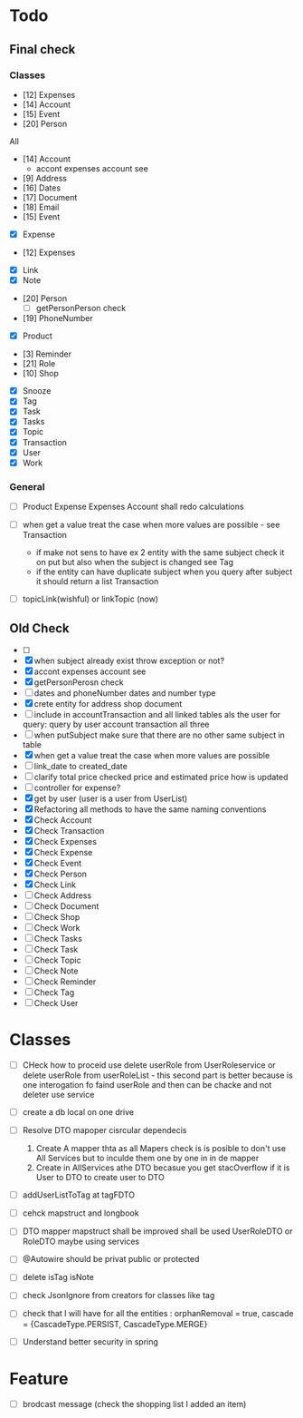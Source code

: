 # Todo

## Final check

### Classes

- [12] Expenses
- [14] Account
- [15] Event
- [20] Person

All

- [14] Account
    - accont expenses account see
- [9] Address
- [16] Dates
- [17] Document
- [18] Email
- [15] Event
- [x] Expense
- [12] Expenses
- [x] Link
- [x] Note
- [20] Person
    - [ ] getPersonPerson check
- [19] PhoneNumber
- [x] Product
- [3] Reminder
- [21] Role
- [10] Shop
- [x] Snooze
- [x] Tag
- [x] Task
- [x] Tasks
- [x] Topic
- [x] Transaction
- [x] User
- [x] Work

### General

-[ ] Product Expense Expenses Account shall redo calculations

- [ ] when get a value treat the case when more values are possible - see Transaction
    - if make not sens to have ex 2 entity with the same subject check it on put but also when the subject is changed
      see Tag
    - if the entity can have duplicate subject when you query after subject it should return a list Transaction
- [ ] topicLink(wishful) or linkTopic (now)

## Old Check

- [ ] 
- [x] when subject already exist throw exception or not?
- [x] accont expenses account see
- [x] getPersonPerosn check
- [ ] dates and phoneNumber dates and number type
- [x] crete entity for address shop document
- [ ] include in accountTransaction and all linked tables als the user for query:  query by user account transaction all
  three
- [ ] when putSubject make sure that there are no other same subject in table
- [x] when get a value treat the case when more values are possible
- [ ] link_date to created_date
- [ ] clarify total price checked price and estimated price how is updated
- [ ] controller for expense?
- [x] get by user (user is a user from UserList)
- [x] Refactoring all methods to have the same naming conventions
- [x] Check Account
- [x] Check Transaction
- [x] Check Expenses
- [x] Check Expense
- [x] Check Event
- [x] Check Person
- [x] Check Link
- [ ] Check Address
- [ ] Check Document
- [ ] Check Shop
- [ ] Check Work
- [ ] Check Tasks
- [ ] Check Task
- [ ] Check Topic
- [ ] Check Note
- [ ] Check Reminder
- [ ] Check Tag
- [ ] Check User

# Classes

- [ ] CHeck how to proceid use delete userRole from UserRoleservice
  or delete userRole from userRoleList - this second part is better
  because is one interogation fo faind userRole and then can be chacke and not deleter use service

- [ ] create a db local on one drive

- [ ] Resolve DTO mapoper cisrcular dependecis
    1. Create A mapper thta as all Mapers check is is posible to don't use All Services but to inculde them one by one
       in in de mapper
    2. Create in AllServices athe DTO becasue you get stacOverflow if it is User to DTO to create user to DTO
- [ ] addUserListToTag at tagFDTO
- [ ] cehck mapstruct and longbook

- [ ] DTO mapper mapstruct shall be improved shall be used UserRoleDTO or RoleDTO maybe using services
- [ ] @Autowire should be privat public or protected
- [ ] delete isTag isNote
- [ ] check JsonIgnore from creators for classes like tag
- [ ] check that I will have for all the entities : orphanRemoval = true, cascade = {CascadeType.PERSIST,
  CascadeType.MERGE}
- [ ] Understand better security in spring

# Feature

- [ ] brodcast message (check the shopping list I added an item)